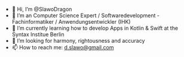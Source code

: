 - 👋 Hi, I’m @SlawoDragon
- 👀 I’m an Computer Science Expert / Softwaredevelopment  -  Fachinformatiker / Anwendungsentwickler (IHK)
- 🌱 I’m currently learning how to develop Apps in Kotlin & Swift at the Syntax Institue Berlin
- 💞️ I’m looking for harmony, rightousness and accuracy
- 📫 How to reach me: d.slawo@gmail.com

<!---
SlawoDragon/SlawoDragon is a ✨ special ✨ repository because its `README.md` (this file) appears on your GitHub profile.
You can click the Preview link to take a look at your changes.
--->
